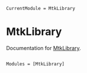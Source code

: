```@meta
CurrentModule = MtkLibrary
```

# MtkLibrary

Documentation for [MtkLibrary](https://github.com/sarath-menon/MtkLibrary.jl).

```@index
```

```@autodocs
Modules = [MtkLibrary]
```
